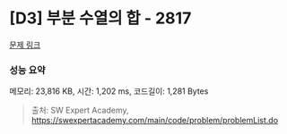 # [D3] 부분 수열의 합 - 2817 

[문제 링크](https://swexpertacademy.com/main/code/problem/problemDetail.do?contestProbId=AV7IzvG6EksDFAXB) 

### 성능 요약

메모리: 23,816 KB, 시간: 1,202 ms, 코드길이: 1,281 Bytes



> 출처: SW Expert Academy, https://swexpertacademy.com/main/code/problem/problemList.do